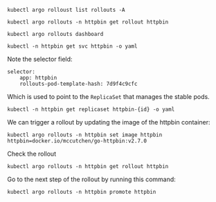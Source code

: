 ```
kubectl argo rolloust list rollouts -A
```

```
kubectl argo rollouts -n httpbin get rollout httpbin
```

```
kubectl argo rollouts dashboard
```

```
kubectl -n httpbin get svc httpbin -o yaml
```
Note the selector field:
```
selector:
    app: httpbin
    rollouts-pod-template-hash: 7d9f4c9cfc
```
Which is used to point to the `ReplicaSet`  that manages the stable pods.

```
kubectl -n httpbin get replicaset httpbin-{id} -o yaml
```


We can trigger a rollout by updating the image of the httpbin container:

```
kubectl argo rollouts -n httpbin set image httpbin httpbin=docker.io/mccutchen/go-httpbin:v2.7.0
```

Check the rollout

```
kubectl argo rollouts -n httpbin get rollout httpbin
```

Go to the next step of the rollout by running this command:

```
kubectl argo rollouts -n httpbin promote httpbin
```